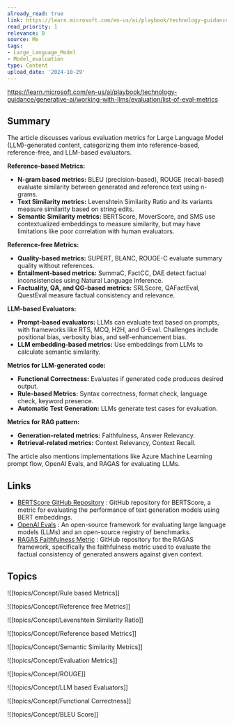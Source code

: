 ```yaml
---
already_read: true
link: https://learn.microsoft.com/en-us/ai/playbook/technology-guidance/generative-ai/working-with-llms/evaluation/list-of-eval-metrics
read_priority: 1
relevance: 0
source: Me
tags:
- Large_Language_Model
- Model_evaluation
type: Content
upload_date: '2024-10-29'
---
```


https://learn.microsoft.com/en-us/ai/playbook/technology-guidance/generative-ai/working-with-llms/evaluation/list-of-eval-metrics
## Summary

The article discusses various evaluation metrics for Large Language Model (LLM)-generated content, categorizing them into reference-based, reference-free, and LLM-based evaluators.

**Reference-based Metrics:**
- **N-gram based metrics:** BLEU (precision-based), ROUGE (recall-based) evaluate similarity between generated and reference text using n-grams.
- **Text Similarity metrics:** Levenshtein Similarity Ratio and its variants measure similarity based on string edits.
- **Semantic Similarity metrics:** BERTScore, MoverScore, and SMS use contextualized embeddings to measure similarity, but may have limitations like poor correlation with human evaluators.

**Reference-free Metrics:**
- **Quality-based metrics:** SUPERT, BLANC, ROUGE-C evaluate summary quality without references.
- **Entailment-based metrics:** SummaC, FactCC, DAE detect factual inconsistencies using Natural Language Inference.
- **Factuality, QA, and QG-based metrics:** SRLScore, QAFactEval, QuestEval measure factual consistency and relevance.

**LLM-based Evaluators:**
- **Prompt-based evaluators:** LLMs can evaluate text based on prompts, with frameworks like RTS, MCQ, H2H, and G-Eval. Challenges include positional bias, verbosity bias, and self-enhancement bias.
- **LLM embedding-based metrics:** Use embeddings from LLMs to calculate semantic similarity.

**Metrics for LLM-generated code:**
- **Functional Correctness:** Evaluates if generated code produces desired output.
- **Rule-based Metrics:** Syntax correctness, format check, language check, keyword presence.
- **Automatic Test Generation:** LLMs generate test cases for evaluation.

**Metrics for RAG pattern:**
- **Generation-related metrics:** Faithfulness, Answer Relevancy.
- **Retrieval-related metrics:** Context Relevancy, Context Recall.

The article also mentions implementations like Azure Machine Learning prompt flow, OpenAI Evals, and RAGAS for evaluating LLMs.
## Links

- [BERTScore GitHub Repository](https://github.com/Tiiiger/bert_score) : GitHub repository for BERTScore, a metric for evaluating the performance of text generation models using BERT embeddings.
- [OpenAI Evals](https://github.com/openai/evals) : An open-source framework for evaluating large language models (LLMs) and an open-source registry of benchmarks.
- [RAGAS Faithfulness Metric](https://github.com/explodinggradients/ragas/blob/main/src/ragas/metrics/_faithfulness.py) : GitHub repository for the RAGAS framework, specifically the faithfulness metric used to evaluate the factual consistency of generated answers against given context.

## Topics

![[topics/Concept/Rule based Metrics]]

![[topics/Concept/Reference free Metrics]]

![[topics/Concept/Levenshtein Similarity Ratio]]

![[topics/Concept/Reference based Metrics]]

![[topics/Concept/Semantic Similarity Metrics]]

![[topics/Concept/Evaluation Metrics]]

![[topics/Concept/ROUGE]]

![[topics/Concept/LLM based Evaluators]]

![[topics/Concept/Functional Correctness]]

![[topics/Concept/BLEU Score]]